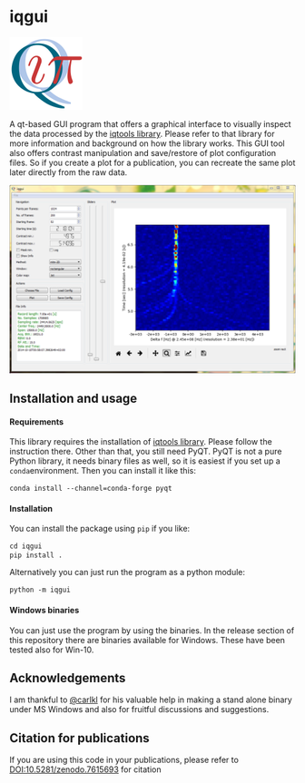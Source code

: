 # iqgui

<img src="https://raw.githubusercontent.com/xaratustrah/iqgui/master/iqgui/rsrc/icon.png" width="128">

A qt-based GUI program that offers a graphical interface to visually inspect the data processed by the [iqtools library](https://github.com/xaratustrah/iqtools). Please refer to that library for more information and background on how the library works. This GUI tool also offers contrast manipulation and save/restore of plot configuration files. So if you create a plot for a publication, you can recreate the same plot later directly from the raw data.

![iq_suite](https://raw.githubusercontent.com/xaratustrah/iqgui/master/iqgui/rsrc/screenshot.png)


## Installation and usage

#### Requirements

This library requires the installation of [iqtools library](https://github.com/xaratustrah/iqtools). Please follow the instruction there. Other than that, you still need PyQT. PyQT is not a pure Python library, it needs binary files as well, so it is easiest if you set up a `conda`environment. Then you can install it like this:

    conda install --channel=conda-forge pyqt

#### Installation

You can install the package using `pip` if you like:

    cd iqgui
    pip install .

Alternatively you can just run the program as a python module:

    python -m iqgui


#### Windows binaries

You can just use the program by using the binaries. In the release section of this repository there are binaries available for Windows. These have been tested also for Win-10.


## Acknowledgements
I am thankful to [@carlkl](https://github.com/carlkl) for his valuable help in making a stand alone binary under MS Windows and also for fruitful discussions and suggestions.


## Citation for publications

If you are using this code in your publications, please refer to [DOI:10.5281/zenodo.7615693](https://doi.org/10.5281/zenodo.7615693) for citation

